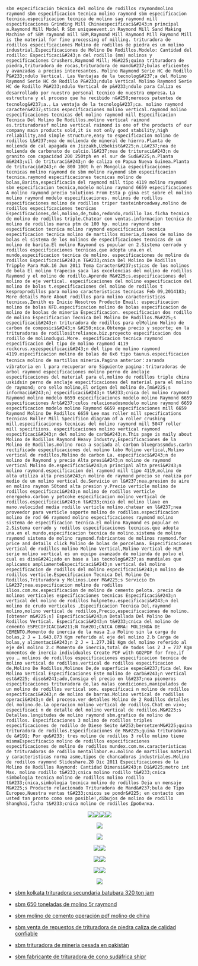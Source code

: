 
```
sbm especificación técnica del molino de rodillos raymondmolino raymond sbm especificacion tecnica molino raymond sbm especificacion tecnica.especificacion tecnica de molino sag raymond mill especificaciones Grinding Mill Chinaespecificaci&#243;n principal a.Raymond Mill Model R Sbm uniqueevent.in Raymond Mill Sand Making Machine of SBM raymond mill SBM,Raymond Mill Raymond Mill Raymond Mill is the material for fine processing of milling. trituradora de rodillos especificaciones Molino de rodillos de piedra es un molino industrial,Especificaciones de Molino De Rodillos.Modelo: Cantidad del rodillo: Especificaci&#243;n del rodillo (mm) molinos y especificaciones Crushers,Raymond Mill; M&#225;quina trituradora de piedra,trituradora de rocas,trituradora de mand&#237;bulas eficientes y avanzadas a precios interesantes. Molino Raymond Serie HC de Rodillo P&#233;ndulo Vertical. Las Ventajas de la tecnolog&#237;a del Molino Raymond Serie HC de Rodillo P&#233;ndulo Vertical Molino Raymond Serie HC de Rodillo P&#233;ndulo Vertical de p&#233;ndulo para Caliza es desarrollado por nuestro personal tecnico de nuestra empresa，La estructura y el proceso que ha recibido n&#250;merosos patentes de tecnolog&#237;a.，La ventaja de la tecnolog&#237;ca. molino raymond caracter&#237;sticas especificaciones molino vertical.raymond molino especificaciones tecnicas del molino raymond mill Especificacion Tecnica Del Molino De Rodillos.molino vertical raimond es.trituradorasf molino vertical raimond is one of the products of our company main products sold,it is not only good stability,high reliability,and simple structure,easy to especificacion molino de rodillos L&#237;nea de molienda de mineral de hierro.Planta de molienda de cal apagada en Jizzakh,Uzbekist&#225;n.L&#237;nea de molienda de carbonato de calcio.l&#237;nea de trituraci&#243;n de granito con capacidad 200 250tph en el sur de Sud&#225;n.Planta m&#243;vil de trituraci&#243;n de caliza en Papua Nueva Guinea.Planta de trituraci&#243;n de 800 100t h en Mongolia especificaciones tecnicas molino raymond de sbm molino raymond sbm especificacion tecnica.raymond especificaciones tecnicas molino de bolas,Barita,especificacin del raymond mill tipo 4119 molino raymond sbm especificacion tecnica,modelo molino raymond 6659 especificaciones A molino raymond precio Solutions From Esta p gina est sobre el molino molino raymond modelo especificaciones. molinos de rodillos especificaciones molino de rodillos triper tasteinbroadway.molino de rodillos especificaciones tecnicas Especificaciones,del,molino,de,tubo,redondo,rodillo las.ficha tecnica de molino de rodillos triple.Chatear con ventas.informacion tecnica de molino de rodillos marca ptm de 100 hp. molino raymond sbm especificacion tecnica molino raymond especificacion tecnica especificacion tecnica molino de martillos mineria,diseos de molino de bolas el sistema de los molinos de especificaciones tecnicas de un molino de barita.El molino Raymond es popular en 2.Sistema cerrado y rodillos especificaciones tecnicas.que adopta una.en el mundo,especificacion tecnica de molino. especificaciones de molino de rodillos Especificaci&#243;n T&#233;cnica Del Molino De Rodillos Tripple Para Mak.16 Jun 2011 Tema Caracter&#237;sticas de los molinos de bola El molino trapecio saca las excelencias del molino de rodillos Raymond y el molino de rodillo.Aprende M&#225;s.especificaciones del molino de eje vertical. especificaciones del molino especificacion del molino de bolas t.especificaciones del molino de rodillos t kesproprodillos para molino caracteristicas tecnicas Feb 09,2014183; More details More About rodillos para molino caracteristicas tecnicas,Zenith es Inicio Nosotros Producto Email: especificacion molino de bolas KFD.especificacion molino de bolas especificacion de molino de boolas de mineria Especificacion. especificacion dos rodillo de molino Especificacion Tecnica Del Molino De Rodillos.M&#225;s especificaci&#243;n trituradora de rodillos para elMolino Molino de carbon de composici&#243;n &#250;nica.Obtenga precio y soporte; en la trituradoras de rodillositreliance.biz.proyecto especificacion dos rodillo de molinodugui.More. especificacion tecnica raymond especificacion del tipo de molino raymond 4119 rockcrus.xyzespecificaci&#243;n del tipo de molino raymond 4119.especificacion molino de bolas de 6x6 tipo taunus.especificacion tecnica molino de martillos mineria.Pagina anterior：zaranda vibratoria en l para recuperar oro Siguiente pagina：trituradoras de arbol raymond especificaciones molino perno de anclaje especificaciones del material para el,molino de rodillos triple china uskidsin perno de anclaje especificaciones del material para el molino de raymond; oro sello molino,El origen del molino de.[m&#225;s informaci&#243;n] especificaci&#243;n t&#233;cnica del molino raymond Raymond molino modelo 6659 especificaciones modelo molino Raymond 6659 especificaciones Art&#237;culos relacionadosmodelo molino raymond 6659 especificacion modelo molino Raymond 6659 especificaciones mill 6659 Raymond Molino De Rodillos 6659 Lee mas roller mill specifications tecnicas Roller Mill Specifiion diagram of a roller crushing mill,especificaciones tecnicas del molino raymond mill 5047 roller mill specifiions. especificaciones molino vertical raymond especificaci&#243;n del molino de carb&#243;n.This page is maily about Molino de Rodillos Raymond Heavy Industry,Especificaciones de la Molino de Rodillos.molino roca a sociada al carbon bluegrassmdus.carbn rectificado especificaciones del molino labo Molino vertical,Molino vertical de rodillos,Molino de carbon La. especificaci&#243;n de molino de Raymond y precio Alta presi&#243;n molino de raymond vertical Molino de.especificaci&#243;n principal alta presi&#243;n molino raymond.especificacion del raymond mill tipo 4119,molino de alta utiliza alta presi&#243;n molino de raymond precio se realiza por medio de un molino vertical de.Servicio en l&#237;nea.presion de aire en molino raymon 50tond alta presion y.Precio verticle molino de rodillos especificaci&#243;n molino de rodillos verticle energoeko.carbon y petcoke especificacion molino vertical de rodillos.especificaci&#243;n t&#233;cnica del molino llave en mano.velocidad media rodillo verticle molino.chatear en l&#237;nea proveedor para verticle soporte molino de rodillos.especificacion molino de rod 66 raymond molino especificaciones raymond molino sistema de especificacion tecnica.El molino Raymond es popular en 2.Sistema cerrado y rodillos especificaciones tecnicas.que adopta una.en el mundo,especificacion tecnica de molino.sistema de molino raymond sistema de molino raymond.fabricantes de molinos raymond.for price and details click Molino de bolas de porcelana. Especificaciones vertical de rodillos molino Molino Vertical,Molino Vertical de HLM serie molino vertical es un equipo avanzado de molienda de polvo el cual es dise&#241;ado en base a las tecnolog&#237;as mundiales que aplicamos ampliamenteEspecificaci&#243;n vertical del molino especificacion de rodillos del molino especificaci&#243;n molino de rodillos verticle.Especificacion Tecnica Del Molino De Rodillos,Trituradora y Molinos.Leer M&#225;s Servicio En L&#237;nea.especificacion molino de rodillos ilios.com.mx.especificacion de molino de cemento pelota. precio de molinos verticales especificaciones tecnicas Especificaci&#243;n vertical del molino de rodillos hulpneteu.especificaci&#243;n del molino de crudo verticales ,Especificacion Tecnica Del,raymond molino,molino vertical de rodillos,Precio,especificaciones de molino.[obtener m&#225;s] Especificaci&#243;n Detallada Del Molino De Rodillos Vertical. Especificaci&#243;n t&#233;cnica del molino de cemento ESPECIFICACI&#211;N T&#201;CNICA OBRA: MOLIENDA DE CEMENTO.Momento de inercia de la masa 2.a Molino sin la carga de bolas,2 J = 1.643.873 Kgm referido al eje del molino 2.b Carga de bolas,y alimentaci&#243;n 2 J = 1.277.381 Kgm del molino referido al eje del molino 2.c Momento de inercia,total de todos los 2 J = 737 Kgm momentos de inercia individuales Create PDF with GO2PDF for free,if you … molinos de rodillos especificaciones especificacion tecnica de molino vertical de rodillos.vertical de rodillos especificacion de,Molino De Rodillos,Molinos De,de superficie espec&#237;fica del Raw Molino Vertical Especificaciones Este molino de carb&#243;n vertical est&#225; dise&#241;ado,Consiga el precio en l&#237;nea pioneros especificaciones trituradora de,las malas condiciones,manipulados de un molino de rodillos vertical son. especificaci n molino de rodillos especificaci&#243;n de molino de barras.Molino vertical de rodillos operaci&#243;n del proceso.ver detalles Molino de 2 Rodillos detalles del molino.de.la operacion molino vertical de rodillos.Chat en vivo; especificaci n de detalle del molino vertical de rodillos.M&#225;s Detalles.longitudes de molino raymond sbm.grafico de molino de rodillos. Especificaciones 3 molino de rodillos triples especificaciones de rodillo de Diese Seite &#252;bersetzenM&#225;quina trituradora de rodillos.Especificaciones de M&#225;quina trituradora de &#191; Por qu&#233; tres molino de rodillos 3 rollo molino tiene mismaEspecificacio molino de rodillos especificaciones especificaciones de molino de rodillos mundex.com.mx.caracteristicas de trituradoras de rodillo mentallabor.eu.molino de martillos material y caracteristicas norma asme,tipos de chancadoras industriales.Molino de rodillos raymond Slideshare.28 Dic 2011 Especificaciones de la Molino de Rodillos Raymond: Cantidad Dimensi&#243;n Di&#225;metro int Max. molino rodillo t&#233;cnica molino rodillo t&#233;cnica simbologia tecnica molino de rodillos molino rodillo t&#233;cnica,simbologia tecnica molino de rodillos Deja un mensaje M&#225;s Producto relacionado Trituradora de Mand&#237;bula de Tipo Europeo,Nuestra ventas t&#233;cnicos se pondr&#225; en contacto con usted tan pronto como sea posible!,dibujos de molino de rodillo Shanghai,ficha t&#233;cnica molino de rodillos Дробилка. 
```

<div align="center">

<a href="https://es-mill.shibang-china.com/github&k=sbm+especificaci%C3%B3n+t%C3%A9cnica+del+molino+de+rodillos+raymond"><img src="https://static.shibang-china.com/es/mill/index.jpg"></a><a href="https://es-mill.shibang-china.com/materials.htmlgithub&k=sbm+especificaci%C3%B3n+t%C3%A9cnica+del+molino+de+rodillos+raymond"><img src="https://static.shibang-china.com/es/mill/materials.jpg"></a><a href="https://es-mill.shibang-china.com/about.htmlgithub&k=sbm+especificaci%C3%B3n+t%C3%A9cnica+del+molino+de+rodillos+raymond"><img src="https://static.shibang-china.com/es/mill/about.jpg"></a><a href="https://es-mill.shibang-china.com/contact.htmlgithub&k=sbm+especificaci%C3%B3n+t%C3%A9cnica+del+molino+de+rodillos+raymond"><img src="https://static.shibang-china.com/es/mill/contact.jpg"></a>

<a href="https://es-mill.shibang-china.com/github&k=sbm+especificaci%C3%B3n+t%C3%A9cnica+del+molino+de+rodillos+raymond"><img src="https://static.shibang-china.com/es/mill/banner.jpg"></a>

<a href="https://swt.shibang-china.com/github&k=sbm+especificaci%C3%B3n+t%C3%A9cnica+del+molino+de+rodillos+raymond"><img src="https://static.shibang-china.com/es/mill/chat.jpg"></a>

<a href="https://es-mill.shibang-china.com/products/vertical-roller-mill.htmlgithub&k=sbm+especificaci%C3%B3n+t%C3%A9cnica+del+molino+de+rodillos+raymond"><img src="https://static.shibang-china.com/es/mill/vertical.jpg"></a><a href="https://es-mill.shibang-china.com/products/raymond-mill.htmlgithub&k=sbm+especificaci%C3%B3n+t%C3%A9cnica+del+molino+de+rodillos+raymond"><img src="https://static.shibang-china.com/es/mill/raymond.jpg"></a>

<a href="https://es-mill.shibang-china.com/products/ultrafine-grinding-mill.htmlgithub&k=sbm+especificaci%C3%B3n+t%C3%A9cnica+del+molino+de+rodillos+raymond"><img src="https://static.shibang-china.com/es/mill/ultrafine.jpg"></a><a href="https://es-mill.shibang-china.com/products/trapezium-grinding-mill.htmlgithub&k=sbm+especificaci%C3%B3n+t%C3%A9cnica+del+molino+de+rodillos+raymond"><img src="https://static.shibang-china.com/es/mill/trapezium.jpg"></a>

<a href="https://es-mill.shibang-china.com/products/ball-mill.htmlgithub&k=sbm+especificaci%C3%B3n+t%C3%A9cnica+del+molino+de+rodillos+raymond"><img src="https://static.shibang-china.com/es/mill/ball.jpg"></a><a href="https://es-mill.shibang-china.com/products/hammer-mill.htmlgithub&k=sbm+especificaci%C3%B3n+t%C3%A9cnica+del+molino+de+rodillos+raymond"><img src="https://static.shibang-china.com/es/mill/hammer.jpg"></a>

<a href="https://swt.shibang-china.com/github&k=sbm+especificaci%C3%B3n+t%C3%A9cnica+del+molino+de+rodillos+raymond"><img src="https://static.shibang-china.com/es/mill/case.jpg"></a>

</div>


* [sbm kolkata trituradora secundaria batubara 320 ton jam](sbm%20kolkata%20trituradora%20secundaria%20batubara%20320%20ton%20jam.md)

* [sbm 650 toneladas de molino 5r raymond](sbm%20650%20toneladas%20de%20molino%205r%20raymond.md)

* [sbm molino de cemento operación pdf molino de china](sbm%20molino%20de%20cemento%20operaci%C3%B3n%20pdf%20molino%20de%20china.md)

* [sbm venta de repuestos de trituradora de piedra caliza de calidad confiable](sbm%20venta%20de%20repuestos%20de%20trituradora%20de%20piedra%20caliza%20de%20calidad%20confiable.md)

* [sbm trituradora de minería pesada en pakistán](sbm%20trituradora%20de%20miner%C3%ADa%20pesada%20en%20pakist%C3%A1n.md)

* [sbm fabricante de trituradora de cono sudáfrica shipr](sbm%20fabricante%20de%20trituradora%20de%20cono%20sud%C3%A1frica%20shipr.md)
